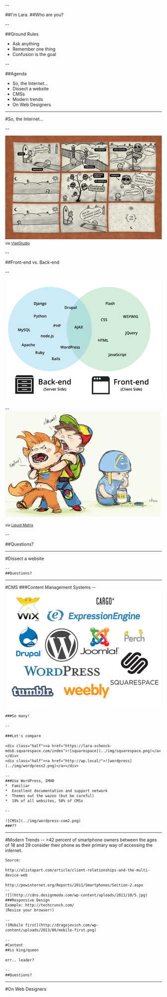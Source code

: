 #

--

##I'm Lara. 
##Who are you?

--

##Ground Rules
*  Ask anything
*  Remember one thing
*  Confusion is the goal

--

##Agenda
*  So, the Internet...
*  Dissect a website
*  CMSs
*  Modern trends
*  On Web Designers

---

#So, the Internet...

--

![comic](../img/comic.png)
<small>via <a href="http://www.vladstudio.com/wallpaper/?how_internet_works">VladStudio</a></small>

--

##Front-end vs. Back-end

--

![frontend backend](../img/backendfrontend.png)

--
![browsers](../img/browsers.jpg)

<small>via <a href="https://www.liquidmatrix.org/blog/2011/08/03/internet-explorer-users-eat-paste/">Liquid Matrix</a></small>

--

##Questions?

---

#Dissect a website

	--
	##Questions?

---

#CMS
###Content Management Systems
	--
	![CMSs](../img/cmss.png)

	###So many!

	--

	###Let's compare

	<div class="half"><a href="https://lara-schenck-mds6.squarespace.com/index">![squarespace](../img/squarespace.png)</a></div>
	<div class="half"><a href="http://wp.local/">![wordpress](../img/wordpress2.png)</a></div>

	--
	###Use WordPress, IMHO
	*  Familiar
	*  Excellent documentation and support network
	*  Themes out the wazoo (but be careful)
	*  19% of all websites, 50% of CMSs
	
	--
	
	![CMSs](../img/wordpress-com2.png)
	###??


---

#Modern Trends
	--
	>42 percent of smartphone owners between the ages of 18 and 29 consider their phone as their primary way of accessing the internet.
	
	Source:

	http://alistapart.com/article/client-relationships-and-the-multi-device-web
	
	http://pewinternet.org/Reports/2011/Smartphones/Section-2.aspx
	--
	![](http://cdns.designmodo.com/wp-content/uploads/2011/10/5.jpg)
	###Responsive Design
	Example: http://techcrunch.com/
	(Resize your browser!)
	
	--
	![Mobile first](http://dragojevich.com/wp-content/uploads/2013/06/mobile-first.png)

	--
	#Content
	##is king/queen

	err.. leader?
	
	--
	##Questions?

---
#On Web Designers

